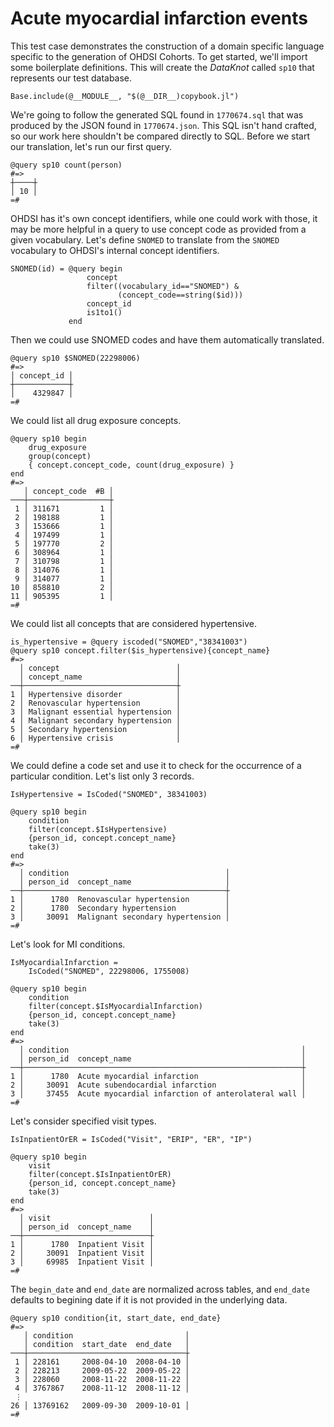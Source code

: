 # Acute myocardial infarction events

This test case demonstrates the construction of a domain specific
language specific to the generation of OHDSI Cohorts. To get started,
we'll import some boilerplate definitions. This will create the
*DataKnot* called `sp10` that represents our test database.

    Base.include(@__MODULE__, "$(@__DIR__)copybook.jl")

We're going to follow the generated SQL found in `1770674.sql` that was
produced by the JSON found in `1770674.json`. This SQL isn't hand
crafted, so our work here shouldn't be compared directly to SQL.
Before we start our translation, let's run our first query.

    @query sp10 count(person)
    #=>
    ┼────┼
    │ 10 │
    =#

OHDSI has it's own concept identifiers, while one could work with
those, it may be more helpful in a query to use concept code as
provided from a given vocabulary. Let's define `SNOMED` to translate
from the `SNOMED` vocabulary to OHDSI's internal concept identifiers.

    SNOMED(id) = @query begin
                     concept
                     filter((vocabulary_id=="SNOMED") &
                            (concept_code==string($id)))
                     concept_id
                     is1to1()
                 end

Then we could use SNOMED codes and have them automatically translated.

    @query sp10 $SNOMED(22298006)
    #=>
    │ concept_id │
    ┼────────────┼
    │    4329847 │
    =#

We could list all drug exposure concepts.

    @query sp10 begin
        drug_exposure
        group(concept)
        { concept.concept_code, count(drug_exposure) }
    end
    #=>
       │ concept_code  #B │
    ───┼──────────────────┼
     1 │ 311671         1 │
     2 │ 198188         1 │
     3 │ 153666         1 │
     4 │ 197499         1 │
     5 │ 197770         2 │
     6 │ 308964         1 │
     7 │ 310798         1 │
     8 │ 314076         1 │
     9 │ 314077         1 │
    10 │ 858810         2 │
    11 │ 905395         1 │
    =#

We could list all concepts that are considered hypertensive.

    is_hypertensive = @query iscoded("SNOMED","38341003")
    @query sp10 concept.filter($is_hypertensive){concept_name}
    #=>
      │ concept                          │
      │ concept_name                     │
    ──┼──────────────────────────────────┼
    1 │ Hypertensive disorder            │
    2 │ Renovascular hypertension        │
    3 │ Malignant essential hypertension │
    4 │ Malignant secondary hypertension │
    5 │ Secondary hypertension           │
    6 │ Hypertensive crisis              │
    =#

We could define a code set and use it to check for the occurrence of a
particular condition. Let's list only 3 records.

    IsHypertensive = IsCoded("SNOMED", 38341003)

    @query sp10 begin
        condition
        filter(concept.$IsHypertensive)
        {person_id, concept.concept_name}
        take(3)
    end
    #=>
      │ condition                                   │
      │ person_id  concept_name                     │
    ──┼─────────────────────────────────────────────┼
    1 │      1780  Renovascular hypertension        │
    2 │      1780  Secondary hypertension           │
    3 │     30091  Malignant secondary hypertension │
    =#

Let's look for MI conditions.

    IsMyocardialInfarction =
        IsCoded("SNOMED", 22298006, 1755008)

    @query sp10 begin
        condition
        filter(concept.$IsMyocardialInfarction)
        {person_id, concept.concept_name}
        take(3)
    end
    #=>
      │ condition                                                    │
      │ person_id  concept_name                                      │
    ──┼──────────────────────────────────────────────────────────────┼
    1 │      1780  Acute myocardial infarction                       │
    2 │     30091  Acute subendocardial infarction                   │
    3 │     37455  Acute myocardial infarction of anterolateral wall │
    =#

Let's consider specified visit types.

    IsInpatientOrER = IsCoded("Visit", "ERIP", "ER", "IP")

    @query sp10 begin
        visit
        filter(concept.$IsInpatientOrER)
        {person_id, concept.concept_name}
        take(3)
    end
    #=>
      │ visit                      │
      │ person_id  concept_name    │
    ──┼────────────────────────────┼
    1 │      1780  Inpatient Visit │
    2 │     30091  Inpatient Visit │
    3 │     69985  Inpatient Visit │
    =#

The `begin_date` and `end_date` are normalized across
tables, and `end_date` defaults to begining date if it
is not provided in the underlying data.

    @query sp10 condition{it, start_date, end_date}
    #=>
       │ condition                         │
       │ condition  start_date  end_date   │
    ───┼───────────────────────────────────┼
     1 │ 228161     2008-04-10  2008-04-10 │
     2 │ 228213     2009-05-22  2009-05-22 │
     3 │ 228060     2008-11-22  2008-11-22 │
     4 │ 3767867    2008-11-12  2008-11-12 │
     ⋮
    26 │ 13769162   2009-09-30  2009-10-01 │
    =#
